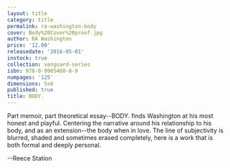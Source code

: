 ```yaml
---
layout: title
category: title
permalink: ra-washington-body
cover: Body%20Cover%20proof.jpg
author: RA Washington
price: '12.00'
releasedate: '2016-05-01'
instock: true
collection: vanguard-series
isbn: 978-0-9965460-8-9
numpages: '125'
dimensions: 5x6
published: true
title: BODY.
---
```

Part memoir, part theoretical essay--BODY. finds Washington at his most honest and playful. Centering the narrative around his relationship to his body, and as an extension--the body when in love. The line of subjectivity is blurred, shaded and sometimes erased completely, here is a work that is both formal and deeply personal.

--Reece Station
